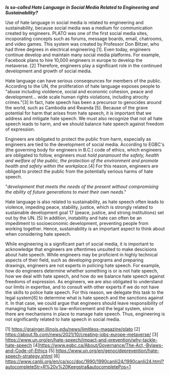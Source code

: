 **_Is so-called Hate Language in Social Media Related to Engineering and Sustainability?_**

Use of hate language in social media is related to engineering and sustainability, because social media was a medium for communication created by engineers. PLATO was one of the first social media sites, incoporating concepts such as forums, message boards, email, chatrooms, and video games. This system was created by Professor Don Blitzer, who had three degrees in electrical engineering [1].  Even today, engineers continue develop and maintain many social media platforms. For example, Facebook plans to hire 10,000 engineers in europe to develop the metaverse. [2] Therefore, engineers play a significant role in the continued development and growth of social media.

Hate language can have serious conseqeunces for members of the public. According to the UN, the proliferation of hate language exposes people to "abuse including violdence, social and economic cohesion, peace and development... wide scale human rights violations, including atrocity crimes."[3] In fact, hate speech has been a precursor to genocides around the world, such as Cambodia and Rwanda [5]. Because of the grave potential for harm that arises from hate speech, it is important that we address and mitigate hate speech. We must also recognize that not all hate speech leads to harm, and we should balance hate speech against freedom of expression.

Engineers are obligated to protect the public from harm, especially as engineers are tied to the development of social media. According to EGBC's  (the governing body for engineers in B.C.) code of ethics, which engineers are obligated to follow, engineers must *hold paramount the safety, health and welfare of the public, the protection of the environment and promote health and safety within the workplace.*[4] For this reason, engineers are obliged to protect the public from the potentially serious harms of hate speech.

"_development that meets the needs of the present without compromising the ability of future generations to meet their own needs_."

Hate language is also related to sustainability, as hate speech often leads to violence, impeding peace, stability, justice, which is strongly related to sustainable development goal 17 (peace, justice, and strong institutions) set out by the UN. [5] In addition, instability and hate can often be an impediment to socioeconomic development, preventing people from working together. Hence, sustainability is an important aspect to think about when considering hate speech.

While engineering is a significant part of social media, it is important to acknowledge that engineers are oftentimes unsuited to make descisions about hate speech. While engineers may be proficient in highly technical aspects of their field, such as developing programs and preparing drawings, engineers are not experts in policing hate speech. For example, how do engineers determine whether something is or is not hate speech, how we deal with hate speech, and how do we balance hate speech against freedoms of expression. As engineers, we are also obligated to understand our limits in expertise, and to consult with other experts if we do not have the skills to police hate speech. For this reason, we delegate this task to the legal system[6] to determine what is hate speech and the sanctions against it. In that case, we could argue that engineers should leave responsibility of managing hate speech to law-enforcement and the legal system, since there are mechanisms in place to manage hate speech. Thus, engineering is not significantly related to hate speech in social media. 




[1] https://grainger.illinois.edu/news/limitless-magazine/plato
[2] https://about.fb.com/news/2021/10/creating-jobs-europe-metaverse/
[3] https://www.un.org/en/hate-speech/impact-and-prevention/why-tackle-hate-speech
[4]https://www.egbc.ca/About/Governance/The-Act,-Bylaws-and-Code-of-Ethics
[5] https://www.un.org/en/genocideprevention/hate-speech-strategy.shtml
[6] https://www.canlii.org/en/ca/scc/doc/1990/1990canlii24/1990canlii24.html?autocompleteStr=R%20v%20Keegstra&autocompletePos=1
